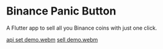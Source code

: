 # Binance Panic Button

A Flutter app to sell all you Binance coins with just one click.

[api set demo.webm](https://user-images.githubusercontent.com/123673560/215191330-088faba3-b188-4174-856b-425425581d54.webm) [sell demo.webm](https://user-images.githubusercontent.com/123673560/215191355-724393c6-29d5-4f5b-8c4f-f07d3a14ea03.webm)
